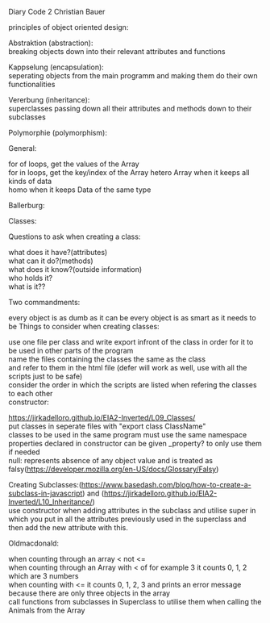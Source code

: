 Diary Code 2 Christian Bauer  

principles of object oriented design: 

Abstraktion (abstraction):  
breaking objects down into their relevant attributes and functions  

Kappselung (encapsulation):  
seperating objects from the main programm and making them do their own functionalities  

Vererbung (inheritance):  
superclasses passing down all their attributes and methods down to their subclasses  

Polymorphie (polymorphism):  



General:

for of loops, get the values of the Array  
for in loops, get the key/index of the Array 
hetero Array when it keeps all kinds of data  
homo when it keeps Data of the same type  

Ballerburg:  

Classes:  

Questions to ask when creating a class:  

what does it have?(attributes)  
what can it do?(methods)  
what does it know?(outside information)  
who holds it?  
what is it??  

Two commandments:

every object is as dumb as it can be
every object is as smart as it needs to be
Things to consider when creating classes:  

use one file per class and write export infront of the class in order for it to be used in other parts of the program  
name the files containing the classes the same as the class  
and refer to them in the html file (defer will work as well, use with all the scripts just to be safe)  
consider the order in which the scripts are listed when refering the classes to each other  
constructor:  




https://jirkadelloro.github.io/EIA2-Inverted/L09_Classes/  
put classes in seperate files with "export class ClassName"  
classes to be used in the same program must use the same namespace
properties declared in constructor can be given _property? to only use them if needed  
null: represents absence of any object value and is treated as falsy(https://developer.mozilla.org/en-US/docs/Glossary/Falsy)

Creating Subclasses:(https://www.basedash.com/blog/how-to-create-a-subclass-in-javascript) and (https://jirkadelloro.github.io/EIA2-Inverted/L10_Inheritance/)  
use constructor when adding attributes in the subclass and utilise super in which you put in all the attributes previously used in the superclass and then add the new attribute with this.

Oldmacdonald:

when counting through an array < not <=  
when counting through an Array with < of for example 3 it counts 0, 1, 2 which are 3 numbers   
when counting with <= it counts 0, 1, 2, 3 and prints an error message because there are only three objects in the array  
call functions from subclasses in Superclass to utilise them when calling the Animals from the Array  



